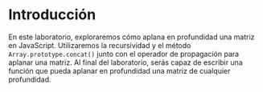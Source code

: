 # Introducción

En este laboratorio, exploraremos cómo aplana en profundidad una matriz en JavaScript. Utilizaremos la recursividad y el método `Array.prototype.concat()` junto con el operador de propagación para aplanar una matriz. Al final del laboratorio, serás capaz de escribir una función que pueda aplanar en profundidad una matriz de cualquier profundidad.
